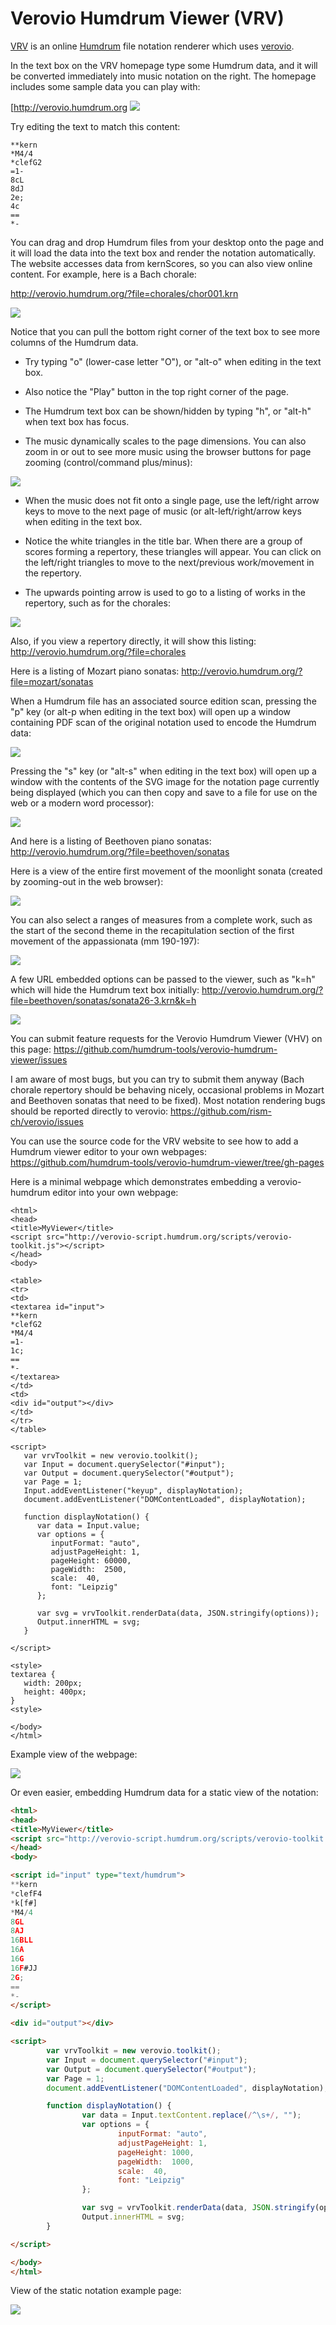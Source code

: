# Verovio Humdrum Viewer (VRV)

[VRV](http://verovio.humdrum.org) is an online
[Humdrum](http://www.humdrum.org) file notation renderer which uses
[verovio](http://verovio.org).

In the text box on the VRV homepage type some Humdrum data, and
it will be converted immediately into music notation on the right.
The homepage includes some sample data you can play with:

[http://verovio.humdrum.org
![](images/figure1.png?raw=true)

Try editing the text to match this content:

```
**kern
*M4/4
*clefG2
=1-
8cL
8dJ
2e;
4c
==
*-
```

You can drag and drop Humdrum files from your desktop onto the page
and it will load the data into the text box and render the notation
automatically.  The website accesses data from kernScores, so you can
also view online content.  For example, here is a Bach chorale:

http://verovio.humdrum.org/?file=chorales/chor001.krn

![](images/figure2.png?raw=true)

Notice that you can pull the bottom right corner of the text box
to see more columns of the Humdrum data.


* Try typing "o" (lower-case letter "O"), or "alt-o" when editing in the text box.

* Also notice the "Play" button in the top right corner of the page.

* The Humdrum text box can be shown/hidden by typing "h", or "alt-h" when text box has focus.

* The music dynamically scales to the page dimensions.  You can also zoom in or out to see more music using the browser buttons for page zooming (control/command plus/minus):

![](images/figure3.png?raw=true)

* When the music does not fit onto a single page, use the left/right arrow keys to move to the next page of music (or alt-left/right/arrow keys when editing in the text box.

* Notice the white triangles in the title bar.  When there are a group of scores forming a repertory, these triangles will appear.  You can click on the left/right triangles to move to the next/previous work/movement in the repertory.

* The upwards pointing arrow is used to go to a listing of works in the repertory, such as for the chorales:

![](images/figure4.png?raw=true)

Also, if you view a repertory directly, it will show this listing:
   http://verovio.humdrum.org/?file=chorales

Here is a listing of Mozart piano sonatas:
   http://verovio.humdrum.org/?file=mozart/sonatas

When a Humdrum file has an associated source edition scan, pressing the "p" key (or alt-p when editing in the text box) will open up a window containing PDF scan of the original notation used to encode the Humdrum data:

![](images/figure5.png?raw=true)

Pressing the "s" key (or "alt-s" when editing in the text box) will open up a window with the contents of the SVG image for the notation page currently being displayed (which you can then copy and save to a file for use on the web or a modern word processor):

![](images/figure6.png?raw=true)


And here is a listing of Beethoven piano sonatas:
   http://verovio.humdrum.org/?file=beethoven/sonatas

Here is a view of the entire first movement of the moonlight sonata (created by zooming-out in the web browser):

![](images/figure7.png?raw=true)

You can also select a ranges of measures from a complete work, such as the start of the second theme in the recapitulation section of the first movement of the appassionata (mm 190-197):

![](images/figure8.png?raw=true)

A few URL embedded options can be passed to the viewer, such as "k=h" which will hide the Humdrum text box initially:
   http://verovio.humdrum.org/?file=beethoven/sonatas/sonata26-3.krn&k=h

![](images/figure9.png?raw=true)

You can submit feature requests for the Verovio Humdrum Viewer (VHV) on this page:
     https://github.com/humdrum-tools/verovio-humdrum-viewer/issues

I am aware of most bugs, but you can try to submit them anyway (Bach chorale repertory should be behaving nicely, occasional problems in Mozart and Beethoven sonatas that need to be fixed).  Most notation rendering bugs should be reported directly to verovio:
    https://github.com/rism-ch/verovio/issues

You can use the source code for the VRV website to see how to add a Humdrum viewer editor to your own webpages:
   https://github.com/humdrum-tools/verovio-humdrum-viewer/tree/gh-pages

Here is a minimal webpage which demonstrates embedding a verovio-humdrum editor into your own webpage:

```
<html>
<head>
<title>MyViewer</title>
<script src="http://verovio-script.humdrum.org/scripts/verovio-toolkit.js"></script>
</head>
<body>

<table>
<tr>
<td>
<textarea id="input">
**kern
*clefG2
*M4/4
=1-
1c;
==
*-
</textarea>
</td>
<td>
<div id="output"></div>
</td>
</tr>
</table>

<script>
   var vrvToolkit = new verovio.toolkit();
   var Input = document.querySelector("#input");
   var Output = document.querySelector("#output");
   var Page = 1; 
   Input.addEventListener("keyup", displayNotation);
   document.addEventListener("DOMContentLoaded", displayNotation);

   function displayNotation() {
      var data = Input.value;
      var options = {
         inputFormat: "auto",
         adjustPageHeight: 1,
         pageHeight: 60000,
         pageWidth:  2500,
         scale:  40,    
         font: "Leipzig"
      };        

      var svg = vrvToolkit.renderData(data, JSON.stringify(options));
      Output.innerHTML = svg;
   }    

</script>

<style>
textarea {
   width: 200px;
   height: 400px;
}
<style>

</body>
</html>
```

Example view of the webpage:

![](images/figure10.png?raw=true)

Or even easier, embedding Humdrum data for a static view of the notation:

```html
<html>
<head>
<title>MyViewer</title>
<script src="http://verovio-script.humdrum.org/scripts/verovio-toolkit.js"></script>
</head>
<body>

<script id="input" type="text/humdrum"> 
**kern
*clefF4
*k[f#]
*M4/4
8GL
8AJ
16BLL
16A
16G
16F#JJ
2G;
==
*-
</script>

<div id="output"></div>

<script>
        var vrvToolkit = new verovio.toolkit();
        var Input = document.querySelector("#input");
        var Output = document.querySelector("#output");
        var Page = 1;
        document.addEventListener("DOMContentLoaded", displayNotation);

        function displayNotation() {
                var data = Input.textContent.replace(/^\s+/, "");
                var options = {
                        inputFormat: "auto",
                        adjustPageHeight: 1,
                        pageHeight: 1000,
                        pageWidth:  1000,
                        scale:  40,
                        font: "Leipzig"
                };

                var svg = vrvToolkit.renderData(data, JSON.stringify(options));
                Output.innerHTML = svg;
        }

</script>

</body>
</html>
```

View of the static notation example page:

![](images/figure11.png?raw=true)
